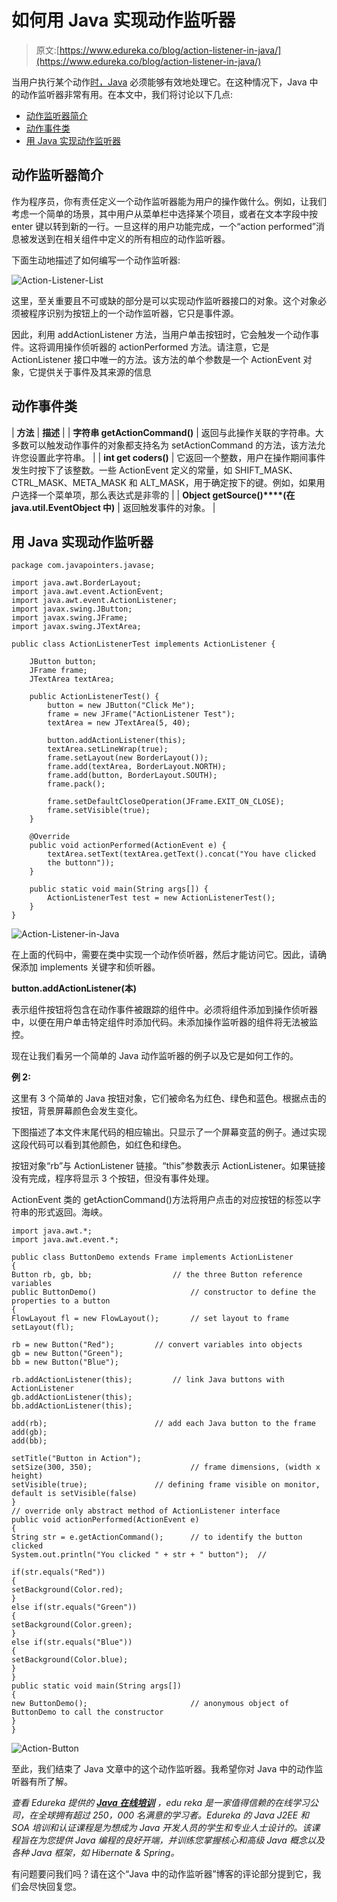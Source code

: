 # 如何用 Java 实现动作监听器

> 原文:[https://www.edureka.co/blog/action-listener-in-java/](https://www.edureka.co/blog/action-listener-in-java/)

当用户执行某个动作[时，Java](https://www.edureka.co/blog/java-tutorial/) 必须能够有效地处理它。在这种情况下，Java 中的动作监听器非常有用。在本文中，我们将讨论以下几点:

*   [动作监听器简介](#intro)
*   [动作事件类](#action-event)
*   [用 Java 实现动作监听器](#code)

## **动作监听器简介**

作为程序员，你有责任定义一个动作监听器能为用户的操作做什么。例如，让我们考虑一个简单的场景，其中用户从菜单栏中选择某个项目，或者在文本字段中按 enter 键以转到新的一行。一旦这样的用户功能完成，一个“action performed”消息被发送到在相关组件中定义的所有相应的动作监听器。

下面生动地描述了如何编写一个动作监听器:

![Action-Listener-List](../Images/0b4bdfbe0cf784735530c24cf5feec41.png)

这里，至关重要且不可或缺的部分是可以实现动作监听器接口的对象。这个对象必须被程序识别为按钮上的一个动作监听器，它只是事件源。

因此，利用 addActionListener 方法，当用户单击按钮时，它会触发一个动作事件。这将调用操作侦听器的 actionPerformed 方法。请注意，它是 ActionListener 接口中唯一的方法。该方法的单个参数是一个 ActionEvent 对象，它提供关于事件及其来源的信息

## **动作事件类**

| **方法** | **描述** |
| **字符串 getActionCommand()** | 返回与此操作关联的字符串。大多数可以触发动作事件的对象都支持名为 setActionCommand 的方法，该方法允许您设置此字符串。 |
| **int get coders()** | 它返回一个整数，用户在操作期间事件发生时按下了该整数。一些 ActionEvent 定义的常量，如 SHIFT_MASK、CTRL_MASK、META_MASK 和 ALT_MASK，用于确定按下的键。例如，如果用户选择一个菜单项，那么表达式是非零的 |
| **Object getSource()****(在 java.util.EventObject 中)** | 返回触发事件的对象。 |

## **用 Java 实现动作监听器**

```
package com.javapointers.javase;

import java.awt.BorderLayout;
import java.awt.event.ActionEvent;
import java.awt.event.ActionListener;
import javax.swing.JButton;
import javax.swing.JFrame;
import javax.swing.JTextArea;

public class ActionListenerTest implements ActionListener {

    JButton button;
    JFrame frame;
    JTextArea textArea;

    public ActionListenerTest() {
        button = new JButton("Click Me");
        frame = new JFrame("ActionListener Test");
        textArea = new JTextArea(5, 40);

        button.addActionListener(this);
        textArea.setLineWrap(true);
        frame.setLayout(new BorderLayout());
        frame.add(textArea, BorderLayout.NORTH);
        frame.add(button, BorderLayout.SOUTH);
        frame.pack();

        frame.setDefaultCloseOperation(JFrame.EXIT_ON_CLOSE);
        frame.setVisible(true);
    }

    @Override
    public void actionPerformed(ActionEvent e) {
        textArea.setText(textArea.getText().concat("You have clicked
        the buttonn"));
    }

    public static void main(String args[]) {
        ActionListenerTest test = new ActionListenerTest();
    }
}
```

![Action-Listener-in-Java](../Images/961c2cc2d6bd50ccc2186256517fe676.png)

在上面的代码中，需要在类中实现一个动作侦听器，然后才能访问它。因此，请确保添加 implements 关键字和侦听器。

**button.addActionListener(本)**

表示组件按钮将包含在动作事件被跟踪的组件中。必须将组件添加到操作侦听器中，以便在用户单击特定组件时添加代码。未添加操作监听器的组件将无法被监控。

现在让我们看另一个简单的 Java 动作监听器的例子以及它是如何工作的。

**例 2:**

这里有 3 个简单的 Java 按钮对象，它们被命名为红色、绿色和蓝色。根据点击的按钮，背景屏幕颜色会发生变化。

下图描述了本文件末尾代码的相应输出。只显示了一个屏幕变蓝的例子。通过实现这段代码可以看到其他颜色，如红色和绿色。

按钮对象“rb”与 ActionListener 链接。“this”参数表示 ActionListener。如果链接没有完成，程序将显示 3 个按钮，但没有事件处理。

ActionEvent 类的 getActionCommand()方法将用户点击的对应按钮的标签以字符串的形式返回。海峡。

```
import java.awt.*;
import java.awt.event.*;

public class ButtonDemo extends Frame implements ActionListener
{
Button rb, gb, bb;		            // the three Button reference variables
public ButtonDemo()	                    // constructor to define the properties to a button
{
FlowLayout fl = new FlowLayout();	    // set layout to frame
setLayout(fl);

rb = new Button("Red");		    // convert variables into objects
gb = new Button("Green");
bb = new Button("Blue");

rb.addActionListener(this);		    // link Java buttons with ActionListener
gb.addActionListener(this);
bb.addActionListener(this);

add(rb);			            // add each Java button to the frame
add(gb);
add(bb);

setTitle("Button in Action");
setSize(300, 350);                      // frame dimensions, (width x height)
setVisible(true);			    // defining frame visible on monitor, default is setVisible(false)
}
// override only abstract method of ActionListener interface
public void actionPerformed(ActionEvent e)
{
String str = e.getActionCommand();	    // to identify the button clicked
System.out.println("You clicked " + str + " button");  //

if(str.equals("Red"))
{
setBackground(Color.red);
}
else if(str.equals("Green"))
{
setBackground(Color.green);
}
else if(str.equals("Blue"))
{
setBackground(Color.blue);
}
}
public static void main(String args[])
{
new ButtonDemo();                       // anonymous object of ButtonDemo to call the constructor
}
}

```

![Action-Button](../Images/60cd2af9d3f7c89eaed8051ac1a46452.png)

至此，我们结束了 Java 文章中的这个动作监听器。我希望你对 Java 中的动作监听器有所了解。

*查看 Edureka 提供的  [**Java 在线培训**](https://www.edureka.co/java-j2ee-training-course)* *，edu reka 是一家值得信赖的在线学习公司，在全球拥有超过 250，000 名满意的学习者。Edureka 的 Java J2EE 和 SOA 培训和认证课程是为想成为 Java 开发人员的学生和专业人士设计的。该课程旨在为您提供 Java 编程的良好开端，并训练您掌握核心和高级 Java 概念以及各种 Java 框架，如 Hibernate & Spring。*

有问题要问我们吗？请在这个“Java 中的动作监听器”博客的评论部分提到它，我们会尽快回复您。